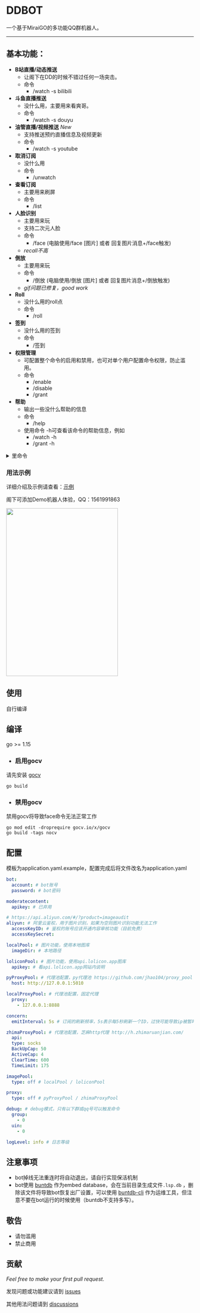 # DDBOT

一个基于MiraiGO的多功能QQ群机器人。

-----

## **基本功能：**

- **B站直播/动态推送**
    - 让阁下在DD的时候不错过任何一场突击。
    - 命令
        - /watch -s bilibili
- **斗鱼直播推送**
    - 没什么用，主要用来看爽哥。
    - 命令
        - /watch -s douyu
- **油管直播/视频推送** *New*
    - 支持推送预约直播信息及视频更新
    - 命令
        - /watch -s youtube
- **取消订阅**
    - 没什么用
    - 命令
        - /unwatch
- **查看订阅**
    - 主要用来刷屏
    - 命令
        - /list
- **人脸识别**
    - 主要用来玩
    - 支持二次元人脸
    - 命令
        - /face (电脑使用/face [图片] 或者 回复图片消息+/face触发)
    - *recall不高*
- **倒放**
    - 主要用来玩
    - 命令
        - /倒放 (电脑使用/倒放 [图片] 或者 回复图片消息+/倒放触发)
    - *gif问题已修复，good work*
- **Roll**
    - 没什么用的roll点
    - 命令
        - /roll
- **签到**
    - 没什么用的签到
    - 命令
        - /签到
- **权限管理**
    - 可配置整个命令的启用和禁用，也可对单个用户配置命令权限，防止滥用。
    - 命令
        - /enable
        - /disable
        - /grant
- **帮助**
    - 输出一些没什么帮助的信息
    - 命令
        - /help
    - 使用命令 -h可查看该命令的帮助信息，例如
        - /watch -h
        - /grant -h

<details>
  <summary>里命令</summary>

以下命令默认禁用，使用enable命令后才能使用

- **随机图片**
    - 由 [api.olicon.app](https://api.lolicon.app/#/) 提供
    - 命令
        - /色图
- **色图判定**
    - 由阿里云提供
    - 命令 ic (该命令启用后自动对图片触发，无需输入命令)

</details>

### 用法示例

详细介绍及示例请查看：[示例](/EXAMPLE.md)

阁下可添加Demo机器人体验，QQ：1561991863

<img src="https://user-images.githubusercontent.com/11474360/108590360-150afa00-739e-11eb-86f7-77f68d845505.jpeg" width="300" height="450">

## 使用

自行编译

## 编译

go >= 1.15

- ### 启用gocv

请先安装 [gocv](https://github.com/hybridgroup/gocv)

```
go build
```

- ### 禁用gocv

禁用gocv将导致face命令无法正常工作

```
go mod edit -droprequire gocv.io/x/gocv
go build -tags nocv
```

## 配置

模板为application.yaml.example，配置完成后将文件改名为application.yaml

```yaml
bot:
  account: # bot账号
  password: # bot密码

moderatecontent:
  apikey: # 已弃用

# https://api.aliyun.com/#/?product=imageaudit
aliyun: # 阿里云鉴权，用于图片识别，如果为空则图片识别功能无法工作
  accessKeyID: # 鉴权的账号应该开通内容审核功能（目前免费）
  accessKeySecret:

localPool: # 图片功能，使用本地图库
  imageDir: # 本地路径

loliconPool: # 图片功能，使用api.lolicon.app图库
  apikey: # 看api.lolicon.app网站内说明

pyProxyPool: # 代理池配置，py代理池 https://github.com/jhao104/proxy_pool
  host: http://127.0.0.1:5010

localProxyPool: # 代理池配置，固定代理
  proxy:
    - 127.0.0.1:8888

concern:
  emitInterval: 5s # 订阅的刷新频率，5s表示每5秒刷新一个ID，过快可能导致ip被暂时封禁

zhimaProxyPool: # 代理池配置，芝麻http代理 http://h.zhimaruanjian.com/
  api:
  type: socks
  BackUpCap: 50
  ActiveCap: 4
  ClearTime: 600
  TimeLimit: 175

imagePool:
  type: off # localPool / loliconPool

proxy:
  type: off # pyProxyPool / zhimaProxyPool

debug: # debug模式，只有以下群或qq号可以触发命令
  group:
    - 0
  uin:
    - 0

logLevel: info # 日志等级
```

## 注意事项

- bot掉线无法重连时将自动退出，请自行实现保活机制
- bot使用 [buntdb](https://github.com/tidwall/buntdb) 作为embed database，会在当前目录生成文件`.lsp.db`
  ，删除该文件将导致bot恢复出厂设置，可以使用 [buntdb-cli](https://github.com/Sora233/buntdb-cli) 作为运维工具，但注意不要在bot运行的时候使用（buntdb不支持多写）。

## 敬告

- 请勿滥用
- 禁止商用

## 贡献

*Feel free to make your first pull request.*

发现问题或功能建议请到 [issues](https://github.com/Sora233/DDBOT/issues)

其他用法问题请到 [discussions](https://github.com/Sora233/DDBOT/discussions)